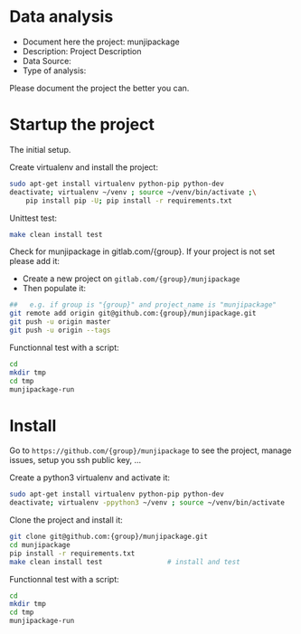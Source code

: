 # Data analysis
- Document here the project: munjipackage
- Description: Project Description
- Data Source:
- Type of analysis:

Please document the project the better you can.

# Startup the project

The initial setup.

Create virtualenv and install the project:
```bash
sudo apt-get install virtualenv python-pip python-dev
deactivate; virtualenv ~/venv ; source ~/venv/bin/activate ;\
    pip install pip -U; pip install -r requirements.txt
```

Unittest test:
```bash
make clean install test
```

Check for munjipackage in gitlab.com/{group}.
If your project is not set please add it:

- Create a new project on `gitlab.com/{group}/munjipackage`
- Then populate it:

```bash
##   e.g. if group is "{group}" and project_name is "munjipackage"
git remote add origin git@github.com:{group}/munjipackage.git
git push -u origin master
git push -u origin --tags
```

Functionnal test with a script:

```bash
cd
mkdir tmp
cd tmp
munjipackage-run
```

# Install

Go to `https://github.com/{group}/munjipackage` to see the project, manage issues,
setup you ssh public key, ...

Create a python3 virtualenv and activate it:

```bash
sudo apt-get install virtualenv python-pip python-dev
deactivate; virtualenv -ppython3 ~/venv ; source ~/venv/bin/activate
```

Clone the project and install it:

```bash
git clone git@github.com:{group}/munjipackage.git
cd munjipackage
pip install -r requirements.txt
make clean install test                # install and test
```
Functionnal test with a script:

```bash
cd
mkdir tmp
cd tmp
munjipackage-run
```
